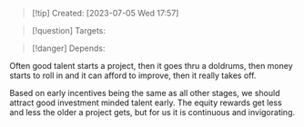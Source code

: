 
>[!tip] Created: [2023-07-05 Wed 17:57]

>[!question] Targets: 

>[!danger] Depends: 

Often good talent starts a project, then it goes thru a doldrums, then money starts to roll in and it can afford to improve, then it really takes off.

Based on early incentives being the same as all other stages, we should attract good investment minded talent early.  The equity rewards get less and less the older a project gets, but for us it is  continuous and invigorating.